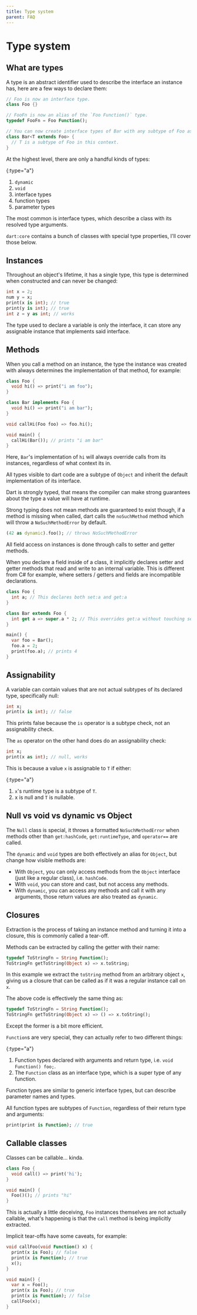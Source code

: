 ```yaml
---
title: Type system
parent: FAQ
---
```


# Type system

## What are types

A type is an abstract identifier used to describe the interface an instance has, here are a few ways to declare them:

```dart
// Foo is now an interface type.
class Foo {}

// FooFn is now an alias of the `Foo Function()` type.
typedef FooFn = Foo Function();

// You can now create interface types of Bar with any subtype of Foo as the type argument.
class Bar<T extends Foo> {
  // T is a subtype of Foo in this context.
}
```

At the highest level, there are only a handful kinds of types:

{:type="a"}
1. `dynamic`
2. `void`
3. interface types
4. function types
5. parameter types

The most common is interface types, which describe a class with its resolved type arguments.

`dart:core` contains a bunch of classes with special type properties, I'll cover those below.

## Instances

Throughout an object's lifetime, it has a single type, this type is determined when constructed and can never be changed:

```dart
int x = 2;
num y = x;
print(x is int); // true
print(y is int); // true
int z = y as int; // works
```

The type used to declare a variable is only the interface, it can store any assignable instance that implements said
interface.

## Methods

When you call a method on an instance, the type the instance was created with always determines the implementation of
that method, for example:

```dart
class Foo {
  void hi() => print("i am foo");
}

class Bar implements Foo {
  void hi() => print("i am bar");
}

void callHi(Foo foo) => foo.hi();

void main() {
  callHi(Bar()); // prints "i am bar"
}
```

Here, `Bar`'s implementation of `hi` will always override calls from its instances, regardless of what context its in.

All types visible to dart code are a subtype of `Object` and inherit the default implementation of its interface.

Dart is strongly typed, that means the compiler can make strong guarantees about the type a value will have at runtime.

Strong typing does not mean methods are guaranteed to exist though, if a method is missing when called, dart
calls the `noSuchMethod` method which will throw a `NoSuchMethodError` by default.

```dart
(42 as dynamic).foo(); // throws NoSuchMethodError
```

All field access on instances is done through calls to setter and getter methods.

When you declare a field inside of a class, it implicitly declares setter and getter methods that read and write to an
internal variable.
This is different from C# for example, where setters / getters and fields are incompatible declarations.

```dart
class Foo {
  int a; // This declares both set:a and get:a
}

class Bar extends Foo {
  int get a => super.a * 2; // This overrides get:a without touching set:a
}

main() {
  var foo = Bar();
  foo.a = 2;
  print(foo.a); // prints 4
}
```

## Assignability

A variable can contain values that are not actual subtypes of its declared type, specifically null:

```dart
int x;
print(x is int); // false
```

This prints false because the `is` operator is a subtype check, not an assignability check.

The `as` operator on the other hand does do an assignability check:

```dart
int x;
print(x as int); // null, works
```

This is because a value `x` is assignable to `T` if either:

{:type="a"}
1. `x`'s runtime type is a subtype of `T`.
2. x is null and `T` is nullable.

## Null vs void vs dynamic vs Object

The `Null` class is special, it throws a formatted `NoSuchMethodError` when methods other than `get:hashCode`,
`get:runtimeType`, and `operator==` are called.

The `dynamic` and `void` types are both effectively an alias for `Object`, but change how visible methods are:

* With `Object`, you can only access methods from the `Object` interface (just like a regular class), i.e. `hashCode`.
* With `void`, you can store and cast, but not access any methods.
* With `dynamic`, you can access any methods and call it with any arguments, those return values are also treated as
`dynamic`.

## Closures

Extraction is the process of taking an instance method and turning it into a closure, this is commonly called a tear-off.

Methods can be extracted by calling the getter with their name:

```dart
typedef ToStringFn = String Function();
ToStringFn getToString(Object x) => x.toString;
```

In this example we extract the `toString` method from an arbitrary object `x`, giving us a closure that can be called
as if it was a regular instance call on `x`.

The above code is effectively the same thing as:

```dart
typedef ToStringFn = String Function();
ToStringFn getToString(Object x) => () => x.toString();
```

Except the former is a bit more efficient.

`Function`s are very special, they can actually refer to two different things:

{:type="a"}
1. Function types declared with arguments and return type, i.e. `void Function() foo;`.
2. The `Function` class as an interface type, which is a super type of any function.

Function types are similar to generic interface types, but can describe parameter names and types.

All function types are subtypes of `Function`, regardless of their return type and arguments:

```dart
print(print is Function); // true
```

## Callable classes

Classes can be callable... kinda.

```dart
class Foo {
  void call() => print('hi');
}

void main() {
  Foo()(); // prints "hi"
}
```

This is actually a little deceiving, `Foo` instances themselves are not actually callable, what's happening is that
the `call` method is being implicitly extracted.

Implicit tear-offs have some caveats, for example:

```dart
void callFoo(void Function() x) {
  print(x is Foo); // false
  print(x is Function); // true
  x();
}

void main() {
  var x = Foo();
  print(x is Foo); // true
  print(x is Function); // false
  callFoo(x);
}
```